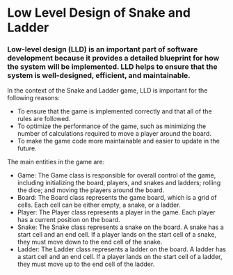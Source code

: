 # Low Level Design of Snake and Ladder

### Low-level design (LLD) is an important part of software development because it provides a detailed blueprint for how the system will be implemented. LLD helps to ensure that the system is well-designed, efficient, and maintainable.

In the context of the Snake and Ladder game, LLD is important for the following reasons:

* To ensure that the game is implemented correctly and that all of the rules are followed.
* To optimize the performance of the game, such as minimizing the number of calculations required to move a player around the board.
* To make the game code more maintainable and easier to update in the future.

The main entities in the game are:

* Game: The Game class is responsible for overall control of the game, including initializing the board, players, and snakes and ladders; rolling the dice; and moving the players around the board.
* Board: The Board class represents the game board, which is a grid of cells. Each cell can be either empty, a snake, or a ladder.
* Player: The Player class represents a player in the game. Each player has a current position on the board.
* Snake: The Snake class represents a snake on the board. A snake has a start cell and an end cell. If a player lands on the start cell of a snake, they must move down to the end cell of the snake.
* Ladder: The Ladder class represents a ladder on the board. A ladder has a start cell and an end cell. If a player lands on the start cell of a ladder, they must move up to the end cell of the ladder.